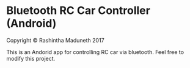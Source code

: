 # Bluetooth RC Car Controller (Android)

Copyright © Rashintha Maduneth 2017

This is an Andorid app for controlling RC car via bluetooth. Feel free to modify this project.
